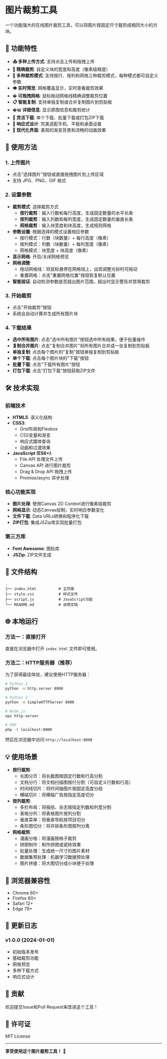 # 图片裁剪工具

一个功能强大的在线图片裁剪工具，可以将图片按固定尺寸裁剪成相同大小的方块。

## 🌟 功能特性

- **📤 多种上传方式**: 支持点击上传和拖拽上传
- **🎯 精确裁剪**: 自定义块的宽度和高度（像素级精度）
- **🔄 多种裁剪模式**: 支持按行、按列和网格三种裁剪模式，每种模式都可自定义参数
- **👁️ 实时预览**: 网格覆盖显示，实时查看裁剪效果
- **�️ 可拖拽网格**: 鼠标拖动网格线精确调整裁剪位置
- **📋 智能复制**: 支持单独复制或合并复制图片到剪贴板
- **�📊 详细信息**: 显示原图信息和裁剪统计
- **💾 灵活下载**: 单个下载、批量下载或打包ZIP下载
- **📱 响应式设计**: 完美适配手机、平板和桌面设备
- **🎨 现代化界面**: 美观的渐变背景和流畅的动画效果

## 🚀 使用方法

### 1. 上传图片
- 点击"选择图片"按钮或直接拖拽图片到上传区域
- 支持 JPG、PNG、GIF 格式

### 2. 设置参数
- **裁剪模式**: 选择裁剪方式
  - **按行裁剪**：输入行数和每行高度，生成固定数量的水平长条
  - **按列裁剪**：输入列数和每列宽度，生成固定数量的垂直长条
  - **网格裁剪**：输入块宽度和块高度，生成规则网格
- **参数设置**: 根据选择的模式设置相应参数
  - 按行模式：行数（块数量）+ 每行高度（像素）
  - 按列模式：列数（块数量）+ 每列宽度（像素）
  - 网格模式：块宽度 + 块高度（像素）
- **显示网格**: 开启/关闭网格预览
- **网格调整**: 
  - 拖动网格线：将鼠标悬停在网格线上，出现调整光标时可拖动
  - 重置网格：点击"重置网格位置"按钮恢复默认位置
- **智能验证**: 自动检测参数是否超出图片范围，超出时显示警告并禁用裁剪

### 3. 开始裁剪
- 点击"开始裁剪"按钮
- 系统会自动计算并生成所有图片块

### 4. 下载结果
- **选中所有图片**: 点击"选中所有图片"按钮选中所有结果，便于批量操作
- **复制合并图片**: 点击"复制合并图片"将所有图片合并成一张复制到剪贴板
- **单独复制**: 点击每个图片的"复制"按钮单独复制到剪贴板
- **单个下载**: 点击每个图片块的"下载"按钮
- **批量下载**: 点击"下载所有图片"按钮
- **打包下载**: 点击"打包下载"按钮获取ZIP文件

## 🛠️ 技术实现

### 前端技术
- **HTML5**: 语义化结构
- **CSS3**: 
  - Grid布局和Flexbox
  - CSS变量和渐变
  - 响应式媒体查询
  - 动画和过渡效果
- **JavaScript (ES6+)**:
  - File API 处理文件上传
  - Canvas API 进行图片裁剪
  - Drag & Drop API 拖拽上传
  - Promise/async 异步处理

### 核心功能实现
- **图片处理**: 使用Canvas 2D Context进行像素级裁剪
- **网格显示**: 动态Canvas绘制，实时响应参数变化
- **文件下载**: Data URLs转换和程序化下载
- **ZIP打包**: 集成JSZip库实现批量打包

### 第三方库
- **Font Awesome**: 图标库
- **JSZip**: ZIP文件生成

## 📁 文件结构

```
.
├── index.html          # 主页面
├── style.css           # 样式文件
├── script.js           # JavaScript功能
└── README.md           # 说明文档
```

## 🌐 本地运行

### 方法一：直接打开
直接在浏览器中打开 `index.html` 文件即可使用。

### 方法二：HTTP服务器（推荐）
为了获得最佳体验，建议使用HTTP服务器：

```bash
# Python 3
python -m http.server 8000

# Python 2
python -m SimpleHTTPServer 8000

# Node.js
npx http-server

# PHP
php -S localhost:8000
```

然后在浏览器中访问 `http://localhost:8000`

## 💡 使用场景

- **按行裁剪**: 
  - 长图分页：将长截图按固定行数和行高分割
  - 文档分行：将文档扫描图按行分割（可自定义行数和行高）
  - 时间线切片：将时间轴图片按固定高度分段
  - 横幅切片：将横幅广告按指定高度切分
- **按列裁剪**: 
  - 多栏布局：将报纸、杂志按指定列数和列宽分割
  - 表格分列：将表格图片按列分割
  - 垂直菜单：将垂直导航按项目切分
  - 条形图切分：将并排条形图按列分离
- **网格裁剪**: 
  - 漫画分格：将漫画按格子裁剪
  - 拼图制作：制作拼图或瓷砖效果
  - 批量处理：生成统一尺寸的图片素材
  - 数据集预处理：机器学习数据预处理
  - 图片拼接：将大图切分成小块便于处理

## 🔧 浏览器兼容性

- Chrome 60+
- Firefox 60+
- Safari 12+
- Edge 79+

## 📝 更新日志

### v1.0.0 (2024-01-01)
- 初始版本发布
- 基础裁剪功能
- 网格预览
- 多种下载方式
- 响应式设计

## 🤝 贡献

欢迎提交Issue和Pull Request来改进这个工具！

## 📄 许可证

MIT License

---

**享受使用这个图片裁剪工具！** 🎉
